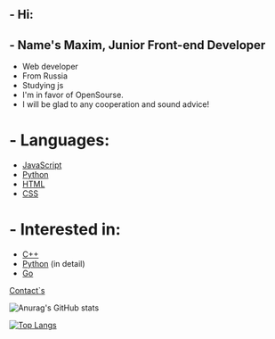 ## - Hi:
## - Name's Maxim, Junior Front-end Developer
- Web developer
- From Russia
- Studying js
- I'm in favor of OpenSourse.
- I will be glad to any cooperation and sound advice!

# - Languages:
- <a href="https://ru.wikipedia.org/wiki/JavaScript" target="_blank">JavaScript</a>
- <a href="https://ru.wikipedia.org/wiki/Python" target="_blank">Python</a>
- <a href="https://ru.wikipedia.org/wiki/HTML" target="_blank">HTML</a>
- <a href="https://ru.wikipedia.org/wiki/CSS" target="_blank">CSS</a>

# - Interested in:
- <a href="https://ru.wikipedia.org/wiki/C%2B%2B" target="_blank">C++</a>
- <a href="https://ru.wikipedia.org/wiki/Python" target="_blank">Python</a> (in detail)
- <a href="https://ru.wikipedia.org/wiki/Go" target="_blank">Go</a>

<a href="https://t.me/teperkarek">Contact`s</a>

![Anurag's GitHub stats](https://github-readme-stats.vercel.app/api?username=teperkarek&show_icons=true&theme=transparent)

[![Top Langs](https://github-readme-stats.vercel.app/api/top-langs/?username=teperkarek&layout=compact)](https://github.com/anuraghazra/github-readme-stats)


<!--
**teperkarek/teperkarek** is a ✨ _special_ ✨ repository because its `README.md` (this file) appears on your GitHub profile.

Here are some ideas to get you started:

- 🔭 I’m currently working on ...
- 🌱 I’m currently learning ...
- 👯 I’m looking to collaborate on ...
- 🤔 I’m looking for help with ...
- 💬 Ask me about ...
- 📫 How to reach me: ...
- 😄 Pronouns: ...
- ⚡ Fun fact: ...
-->
